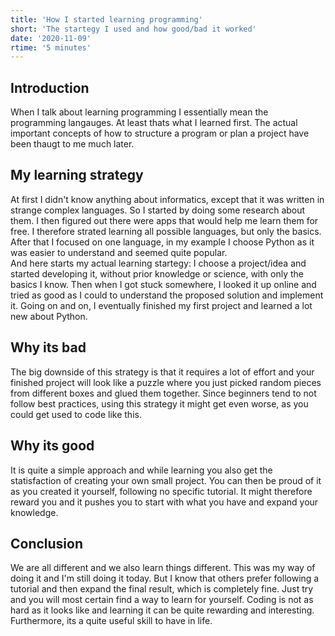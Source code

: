 ```yaml
---
title: 'How I started learning programming'
short: 'The startegy I used and how good/bad it worked'
date: '2020-11-09'
rtime: '5 minutes'
---
```


## Introduction
When I talk about learning programming I essentially mean the programming langauges. At least thats what I learned first.
The actual important concepts of how to structure a program or plan a project have been thaugt to me much later.

## My learning strategy
At first I didn't know anything about informatics, except that it was written in strange complex languages. So I started by doing some
research about them. I then figured out there were apps that would help me learn them for free. I therefore strated learning all possible
languages, but only the basics. After that I focused on one language, in my example I choose Python as it was easier to understand and seemed quite popular. \
And here starts my actual learning startegy: I choose a project/idea and started developing it, without prior knowledge or science, with only the basics I know. Then when I got stuck somewhere, I looked it up online and tried as good as I could to understand the proposed solution and implement it. Going on and on, I eventually finished my first project and learned a lot new about Python.

## Why its bad
The big downside of this strategy is that it requires a lot of effort and your finished project will look like a puzzle where you just picked random pieces from different boxes and glued them together. Since beginners tend to not follow best practices, using this strategy it might get even worse, as you could get used to code like this.

## Why its good
It is quite a simple approach and while learning you also get the statisfaction of creating your own small project. You can then be proud of it as you created it yourself, following no specific tutorial. It might therefore reward you and it pushes you to start with what you have and expand your knowledge.

## Conclusion
We are all different and we also learn things different. This was my way of doing it and I'm still doing it today. But I know that others prefer following a tutorial and then expand the final result, which is completely fine. Just try and you will most certain find a way to learn for yourself. Coding is not as hard as it looks like and learning it can be quite rewarding and interesting. Furthermore, its a quite useful skill to have in life.
